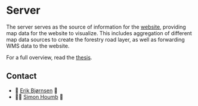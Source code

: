 # Server

The server serves as the source of information for the [website](https://github.com/skogkursbachelor/website), providing map data for the website to visualize. This includes aggregation of different map data sources to create the forestry road layer, as well as forwarding WMS data to the website.

For a full overview, read the [thesis](https://github.com/skogkursbachelor/thesis).

## Contact

- 👑 [Erik Bjørnsen](mailto:erbj@stud.ntnu.no) 🚀
- 💪🏻 [Simon Houmb](mailto:simonhou@stud.ntnu.no) 🥇

